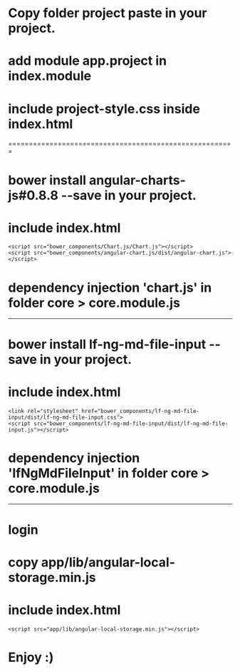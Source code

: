# Copy folder project paste in your project.

# add module app.project in index.module

# include project-style.css inside index.html
=======================================================

# bower install angular-charts-js#0.8.8 --save in your project.

# include index.html
	<script src="bower_components/Chart.js/Chart.js"></script>
	<script src="bower_components/angular-chart.js/dist/angular-chart.js"></script>
	
# dependency injection 'chart.js' in folder core > core.module.js

-------------------------------------------------------

# bower install lf-ng-md-file-input --save in your project.

# include index.html
	<link rel="stylesheet" href="bower_components/lf-ng-md-file-input/dist/lf-ng-md-file-input.css">
	<script src="bower_components/lf-ng-md-file-input/dist/lf-ng-md-file-input.js"></script>

# dependency injection 'lfNgMdFileInput' in folder core > core.module.js

-------------------------------------------------------

# login 

# copy app/lib/angular-local-storage.min.js

# include index.html

	<script src="app/lib/angular-local-storage.min.js"></script>



# Enjoy :)